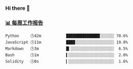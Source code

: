 ### Hi there 👋

<!-- waka-box start -->
### <a href="https://gist.github.com/b3f90cfdb958d2401b019f821c34c859" target="_blank">📊 每周工作报告</a>
```text
Python     🕓42m           ██████████████▊░░░░░░ 70.6%
JavaScript 🕓11m           ███▉░░░░░░░░░░░░░░░░░ 19.0%
Markdown   🕓3m            █▎░░░░░░░░░░░░░░░░░░░  6.5%
Bash       🕓1m            ▍░░░░░░░░░░░░░░░░░░░░  2.0%
Solidity   🕓0s            ▎░░░░░░░░░░░░░░░░░░░░  1.6%
```
<!-- waka-box end -->

<!--
**yiningv/yiningv** is a ✨ _special_ ✨ repository because its `README.md` (this file) appears on your GitHub profile.
Here are some ideas to get you started:
- 🔭 I’m currently working on ...
- 🌱 I’m currently learning ...
- 👯 I’m looking to collaborate on ...
- 🤔 I’m looking for help with ...
- 💬 Ask me about ...
- 📫 How to reach me: ...
- 😄 Pronouns: ...
- ⚡ Fun fact: ...
-->
